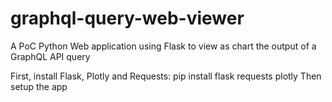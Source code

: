 # graphql-query-web-viewer
A PoC Python Web application using Flask to view as chart the output of a GraphQL API query

First, install Flask, Plotly and Requests: pip install flask requests plotly
 Then setup the app 
